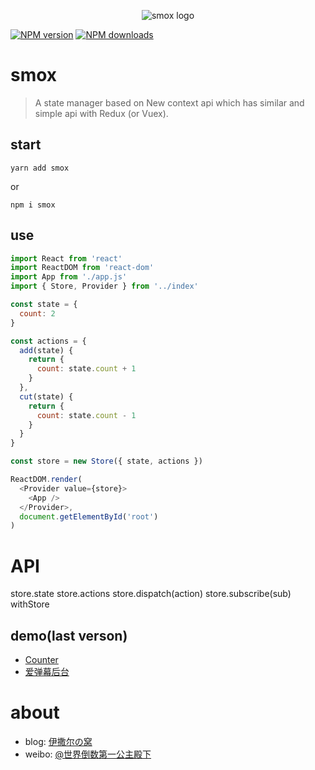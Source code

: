 <p align="center"><img src="http://ww1.sinaimg.cn/large/85564debgy1froiubji5aj207f03nq34.jpg" alt="smox logo"></p>

[![NPM version](https://img.shields.io/npm/v/smox.svg?style=flat)](https://npmjs.com/package/smox)
[![NPM downloads](https://img.shields.io/npm/dm/smox.svg?style=flat)](https://npmjs.com/package/smox)

# smox

> A state manager based on New context api which has similar and simple api with Redux (or Vuex).

## start

```shell
yarn add smox
```

or

```shell
npm i smox
```

## use

```javascript
import React from 'react'
import ReactDOM from 'react-dom'
import App from './app.js'
import { Store, Provider } from '../index'

const state = {
  count: 2
}

const actions = {
  add(state) {
    return {
      count: state.count + 1
    }
  },
  cut(state) {
    return {
      count: state.count - 1
    }
  }
}

const store = new Store({ state, actions })

ReactDOM.render(
  <Provider value={store}>
    <App />
  </Provider>,
  document.getElementById('root')
)
```

# API
store.state
store.actions
store.dispatch(action)
store.subscribe(sub)
withStore

## demo(last verson)

* [Counter](https://github.com/132yse/smox-counter)
* [爱弹幕后台](https://github.com/132yse/idanmu-admin)

# about

* blog: [伊撒尔の窝](http://www.yisaer.com)
* weibo: [@世界倒数第一公主殿下](http://weibo.com/oreshura)
